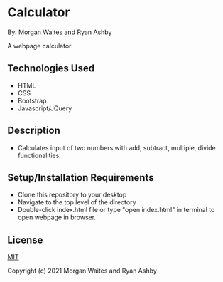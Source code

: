 # Calculator

By: Morgan Waites and Ryan Ashby

A webpage calculator

## Technologies Used
* HTML
* CSS
* Bootstrap
* Javascript/JQuery
 
## Description
* Calculates input of two numbers with add, subtract, multiple, divide functionalities.
 
## Setup/Installation Requirements
* Clone this repository to your desktop
* Navigate to the top level of the directory
* Double-click index.html file or type "open index.html" in terminal to open webpage in browser.

## License
[MIT](https://opensource.org/licenses/MIT)

Copyright (c) 2021 Morgan Waites and Ryan Ashby
